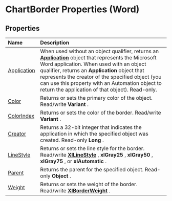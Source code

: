 
# ChartBorder Properties (Word)

## Properties



|**Name**|**Description**|
|:-----|:-----|
|[Application](ceecf7bb-bde8-35b1-c5dd-238df6921b1a.md)|When used without an object qualifier, returns an  **[Application](d1cf6f8f-4e88-bf01-93b4-90a83f79cb44.md)** object that represents the Microsoft Word application. When used with an object qualifier, returns an **Application** object that represents the creator of the specified object (you can use this property with an Automation object to return the application of that object). Read-only.|
|[Color](2d73ec7b-2daa-63f7-6bd8-0b4df14ad062.md)|Returns or sets the primary color of the object. Read/write  **Variant** .|
|[ColorIndex](e9457184-7100-9482-398e-cc7f11e4b05c.md)|Returns or sets the color of the border. Read/write  **Variant** .|
|[Creator](02de457e-2834-d302-c6cc-228000fe307b.md)|Returns a 32-bit integer that indicates the application in which the specified object was created. Read-only  **Long** .|
|[LineStyle](f11e0877-2a3c-4aa6-471f-333d6b485249.md)|Returns or sets the line style for the border. Read/write  **[XlLineStyle](b2d00c5f-f769-deab-be78-545e7f8f1fab.md)** , **xlGray25** , **xlGray50** , **xlGray75** , or **xlAutomatic** .|
|[Parent](17d0134f-0b77-7b42-5939-29b57c46046e.md)|Returns the parent for the specified object. Read-only  **Object** .|
|[Weight](f1fc8001-0437-0e4c-d158-8aed3d254360.md)|Returns or sets the weight of the border. Read/write  **[XlBorderWeight](4e845cbe-9811-d5bb-847f-72c239793991.md)** .|
